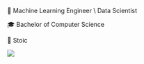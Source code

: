 🧠 Machine Learning Engineer \ Data Scientist

🎓 Bachelor of Computer Science

🗿 Stoic

![](https://i.redd.it/tbe8q8c1kl011.png)
